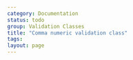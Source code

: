 ```yaml
---
category: Documentation
status: todo
group: Validation Classes
title: "Comma numeric validation class"
tags: 
layout: page
---
```


